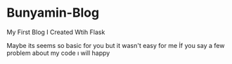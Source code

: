 # Bunyamin-Blog
My First Blog I Created Wtih Flask

Maybe its seems so basic for you but it wasn't easy for me 
İf you say a few problem about my code ı will happy 
